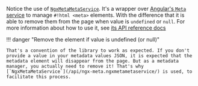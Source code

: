 Notice the use of [`NgxMetaMetaService`](/api/ngx-meta.ngxmetametaservice/). It's a wrapper over [Angular's `Meta` service](https://angular.dev/api/platform-browser/Meta) to manage `#!html <meta>` elements. With the difference that it is able to remove them from the page when value is `undefined` or `null`. For more information about how to use it, see [its API reference docs](/api/ngx-meta.ngxmetametaservice/)

!!! danger "Remove the element if value is undefined (or null)"

    That's a convention of the library to work as expected. If you don't provide a value in your metadata values JSON, it is expected that the metadata element will disappear from the page. But as a metadata manager, you actually need to remove it! That's why [`NgxMetaMetaService`](/api/ngx-meta.ngxmetametaservice/) is used, to facilitate this process.
